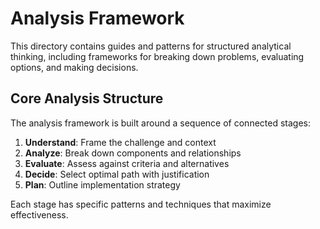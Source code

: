 # Analysis Framework

This directory contains guides and patterns for structured analytical thinking, including frameworks for breaking down problems, evaluating options, and making decisions.

## Core Analysis Structure

The analysis framework is built around a sequence of connected stages:

1. **Understand**: Frame the challenge and context
2. **Analyze**: Break down components and relationships
3. **Evaluate**: Assess against criteria and alternatives
4. **Decide**: Select optimal path with justification
5. **Plan**: Outline implementation strategy

Each stage has specific patterns and techniques that maximize effectiveness.